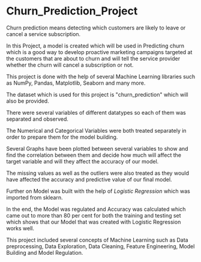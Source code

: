 # Churn_Prediction_Project

Churn prediction means detecting which customers are likely to leave or cancel a service subscription.

In this Project, a model is created which will be used in Predicting churn which is a good way to develop proactive marketing campaigns targeted at the customers that are about to churn and will tell the service provider whether the churn will cancel a subscription or not.

This project is done with the help of several Machine Learning libraries such as NumPy, Pandas, Matplotlib, Seaborn and many more.

The dataset which is used for this project is "churn_prediction" which will also be provided.

There were several variables of different datatypes so each of them was separated and observed.

The Numerical and Categorical Variables were both treated separately in order to prepare them for the model building.

Several Graphs have been plotted between several variables to show and find the correlation between them and decide how much will affect the target variable and will they affect the accuracy of our model.

The missing values as well as the outliers were also treated as they would have affected the accuracy and predictive value of our final model.

Further on Model was built with the help of *Logistic Regression* which was imported from sklearn.

In the end, the Model was regulated and Accuracy was calculated which came out to more than 80 per cent for both the training and testing set which shows that our Model that was created with Logistic Regression works well.

This project included several concepts of Machine Learning such as Data preprocessing, Data Exploration, Data Cleaning, Feature Engineering, Model Building and Model Regulation.
